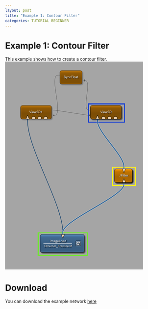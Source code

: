 ```yaml
---
layout: post
title: "Example 1: Contour Filter"
categories: TUTORIAL BEGINNER
---
```


# Example 1: Contour Filter
This example shows how to create a contour filter.
![Screenshot](/categories/basic_mechanisms/contour_filter/image.png)

# Download
You can download the example network [here](/categories/basic_mechanisms/contour_filter/contourFilter.zip)
